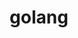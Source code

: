 ---
title: "golang"
head: "Under The Hood - Golang"
map: ""
comingSoonFlag: "true" # true or false
blog: ""

# status of content creation
status: ""
---